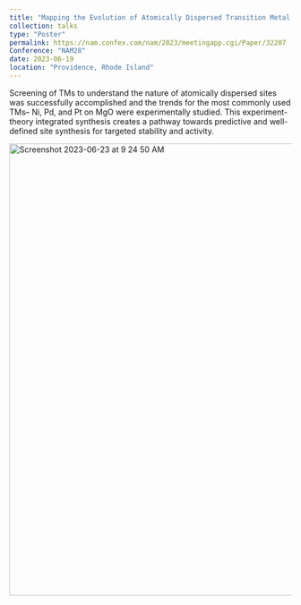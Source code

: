 ```yaml
---
title: "Mapping the Evolution of Atomically Dispersed Transition Metal Catalysts from Surface to Subsurface Sites on MgO Support"
collection: talks
type: "Poster"
permalink: https://nam.confex.com/nam/2023/meetingapp.cgi/Paper/32207
Conference: "NAM28"
date: 2023-06-19
location: "Providence, Rhode Island"
---
```

Screening of TMs to understand the nature of atomically dispersed sites was successfully accomplished and the trends for the most commonly used TMs– Ni, Pd, and Pt on MgO were experimentally studied. This experiment-theory integrated synthesis creates a pathway towards predictive and well-defined site synthesis for targeted stability and activity.

<img width="808" alt="Screenshot 2023-06-23 at 9 24 50 AM" src="https://github.com/Rachita028/Rachita028.github.io/assets/58958731/d1ac2dfe-76f5-476d-ac65-7d99c86a3461">




